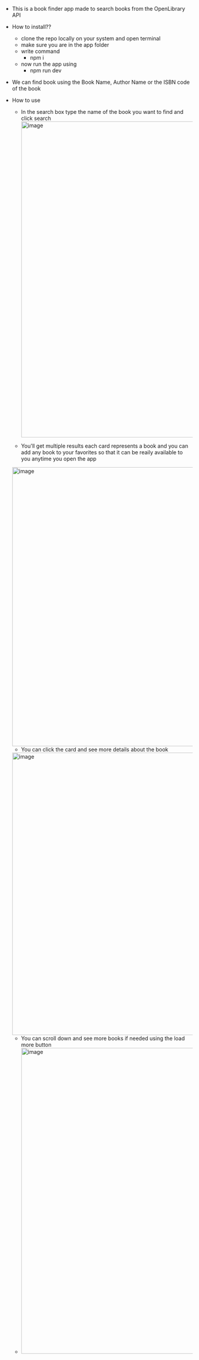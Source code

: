 - This is a book finder app made to search books from the OpenLibrary API

- How to install??
    -   clone the repo locally on your system and open terminal
    -   make sure you are in the app folder
    -   write command
          - npm i
    - now run the app using
        - npm run dev  


- We can find book using the Book Name, Author Name or the ISBN code of the book

- How to use
    - In the search box type the name of the book you want to find and click search
      <img width="1817" height="839" alt="image" src="https://github.com/user-attachments/assets/0218371e-1711-4775-9828-05d78e1dc381" />
    
    - You'll get multiple results each card represents a book and you can add any book to your favorites so that it can be reaily available to you anytime you open the app
     <img width="1823" height="741" alt="image" src="https://github.com/user-attachments/assets/f2614636-103d-4183-94ae-363761501f21" />
    
    - You can click the card and see more details about the book
     <img width="1907" height="750" alt="image" src="https://github.com/user-attachments/assets/1e51d2a9-782d-4f8d-b7a7-e07e451fd0c4" />
    
    - You can scroll down and see more books if needed using the load more button
    - <img width="1842" height="812" alt="image" src="https://github.com/user-attachments/assets/bb8f827c-e203-4dbd-bd6e-14b1ebaaefb2" />


